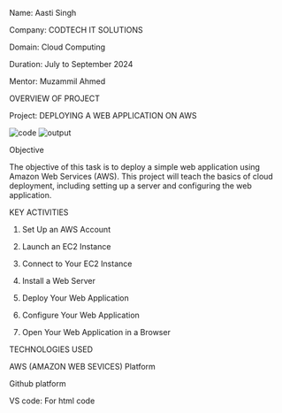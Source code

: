 Name: Aasti Singh 

Company: CODTECH IT SOLUTIONS 

Domain: Cloud Computing 

Duration: July to September 2024 

Mentor: Muzammil Ahmed 


OVERVIEW OF PROJECT 


Project: DEPLOYING A WEB APPLICATION ON AWS 


![code](https://github.com/user-attachments/assets/ddd50ee6-398d-4fdb-b1e1-a911f8363d8f)
![output](https://github.com/user-attachments/assets/13ab9813-fa4a-46e9-9200-f0bdf4af526a)



Objective 

The objective of this task is to deploy a simple web application using Amazon Web Services
(AWS). This project will teach the basics of cloud deployment, including
setting up a server and configuring the web application. 


KEY ACTIVITIES 

1. Set Up an AWS Account
  
2. Launch an EC2 Instance
 
3. Connect to Your EC2 Instance
   
4. Install a Web Server
 
5. Deploy Your Web Application
 
6. Configure Your Web Application
 
7. Open Your Web Application in a Browser
    

TECHNOLOGIES USED 


AWS (AMAZON WEB SEVICES) Platform 

Github platform 

VS code: For html code 


